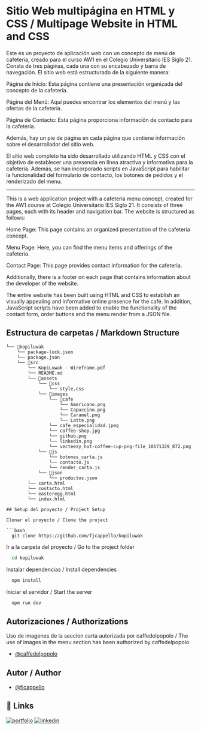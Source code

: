 
# Sitio Web multipágina en HTML y CSS / Multipage Website in HTML and CSS

Este es un proyecto de aplicación web con un concepto de menú de cafetería, creado para el curso AW1 en el Colegio Universitario IES Siglo 21. Consta de tres páginas, cada una con su encabezado y barra de navegación. El sitio web está estructurado de la siguiente manera:

Página de Inicio: Esta página contiene una presentación organizada del concepto de la cafetería.

Página del Menú: Aquí puedes encontrar los elementos del menú y las ofertas de la cafetería.

Página de Contacto: Esta página proporciona información de contacto para la cafetería.

Además, hay un pie de página en cada página que contiene información sobre el desarrollador del sitio web.

El sitio web completo ha sido desarrollado utilizando HTML y CSS con el objetivo de establecer una presencia en línea atractiva y informativa para la cafetería. Además, se han incorporado scripts en JavaScript para habilitar la funcionalidad del formulario de contacto, los botones de pedidos y el renderizado del menu.

- - -

This is a web application project with a cafeteria menu concept, created for the AW1 course at Colegio Universitario IES Siglo 21. It consists of three pages, each with its header and navigation bar. The website is structured as follows:

Home Page: This page contains an organized presentation of the cafeteria concept.

Menu Page: Here, you can find the menu items and offerings of the cafeteria.

Contact Page: This page provides contact information for the cafeteria.

Additionally, there is a footer on each page that contains information about the developer of the website.

The entire website has been built using HTML and CSS to establish an visually appealing and informative online presence for the café. In addition, JavaScript scripts have been added to enable the functionality of the contact form, order buttons and the menu render from a JSON file.

## Estructura de carpetas / Markdown Structure

```
└── 📁kopiluwak
    └── package-lock.json
    └── package.json
    └── 📁src
        └── KopiLuwak - Wireframe.pdf
        └── README.md
        └── 📁assets
            └── 📁css
                └── style.css
            └── 📁images
                └── 📁cafe
                    └── Americano.png
                    └── Capuccino.png
                    └── Caramel.png
                    └── Latte.png
                └── cafe_especialidad.jpeg
                └── coffee-shop.jpg
                └── github.png
                └── linkedin.png
                └── vecteezy_hot-coffee-cup-png-file_10171329_872.png
            └── 📁js
                └── botones_carta.js
                └── contacto.js
                └── render_carta.js
            └── 📁json
                └── productos.json
        └── carta.html
        └── contacto.html
        └── easteregg.html
        └── index.html
```
```
## Setup del proyecto / Project Setup

Clonar el proyecto / Clone the project

```bash
  git clone https://github.com/fjcappello/kopiluwak
```

Ir a la carpeta del proyecto / Go to the project folder

```bash
  cd kopiluwak
```

Instalar dependencias / Install dependencies

```bash
  npm install
```

Iniciar el servidor / Start the server

```bash
  npm run dev
```

## Autorizaciones / Authorizations
Uso de imagenes de la seccion carta autorizada por caffedelpopolo /
The use of images in the menu section has been authorized by caffedelpopolo

- [@caffedelpopolo](https://www.instagram.com/caffedelpopolo/)

## Autor / Author

- [@fjcappello](https://www.github.com/fjcappello)


## 🔗 Links
[![portfolio](https://img.shields.io/badge/my_portfolio-000?style=for-the-badge&logo=ko-fi&logoColor=white)](https://github.com/fjcappello)
[![linkedin](https://img.shields.io/badge/linkedin-0A66C2?style=for-the-badge&logo=linkedin&logoColor=white)](https://www.linkedin.com/in/fjcappello)

